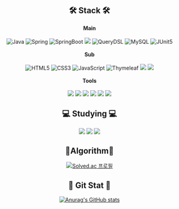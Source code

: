 <div align='center'>

## 🛠 Stack 🛠
<div>
<b>Main</b></br></br>
<img alt="Java" src="https://img.shields.io/badge/java-%23ED8B00.svg?&style=for-the-badge&logo=java&logoColor=white"/>
<img alt="Spring" src="https://img.shields.io/badge/spring%20-%236DB33F.svg?&style=for-the-badge&logo=spring&logoColor=white"/> 
<img alt="SpringBoot" src="https://img.shields.io/badge/Spring Boot-6DB33F?style=for-the-badge&logo=Spring Boot&logoColor=white">
<img src="https://img.shields.io/badge/Hibernate-59666C?style=for-the-badge&logo=Hibernate&logoColor=white"/>
<img alt="QueryDSL" src="https://img.shields.io/badge/QueryDSL-009688?style=for-the-badge&logoColor=white"> 
<img alt="MySQL" src="https://img.shields.io/badge/MySQL-4479A1?style=for-the-badge&logo=MySQL&logoColor=white">
<img alt="JUnit5" src="https://img.shields.io/badge/JUnit5-25A162?style=for-the-badge&logo=JUnit5&logoColor=white">
</div>

</br>
<div>
<b>Sub</b></br></br>
<img alt="HTML5" src="https://img.shields.io/badge/html5%20-%23E34F26.svg?&style=for-the-badge&logo=html5&logoColor=white"/>
<img alt="CSS3" src="https://img.shields.io/badge/css3%20-%231572B6.svg?&style=for-the-badge&logo=css3&logoColor=white"/>
<img alt="JavaScript" src="https://img.shields.io/badge/javascript%20-%23323330.svg?&style=for-the-badge&logo=javascript&logoColor=%23F7DF1E"/>
<img alt="Thymeleaf" src="https://img.shields.io/badge/Thymeleaf-005F0F?style=for-the-badge&logo=Thymeleaf&logoColor=white">
<img src="https://img.shields.io/badge/redis-%23DD0031.svg?style=for-the-badge&logo=redis&logoColor=white">
<img src="https://img.shields.io/badge/RabbitMQ-FF6600?style=for-the-badge&logo=RabbitMQ&logoColor=white">
</div>

</br>
<div>
<b>Tools</b></br></br>
<img src="https://img.shields.io/badge/Git-F05032?style=for-the-badge&logo=Git&logoColor=white">
<img src="https://img.shields.io/badge/GitHub-181717?style=for-the-badge&logo=GitHub&logoColor=white">
<img src="https://img.shields.io/badge/IntelliJ IDEA-2146C7?style=for-the-badge&logo=IntelliJ IDEA&logoColor=white">
<img src="https://img.shields.io/badge/-Swagger-%23Clojure?style=for-the-badge&logo=swagger&logoColor=white">
<img src="https://img.shields.io/badge/Postman-%23Clojure?style=for-the-badge&logo=postman&logoColor=white">
<img src="https://img.shields.io/badge/SonarQube-4E9BCD?style=for-the-badge&logo=SonarQube&logoColor=white">
</div>

## 💻 Studying 💻
<div>
<img src="https://img.shields.io/badge/Spring%20Security-6DB33F?style=for-the-badge&logo=Spring%20Security&logoColor=white">
<img src="https://img.shields.io/badge/docker-2496ED?style=for-the-badge&logo=docker&logoColor=white">
<img src="https://img.shields.io/badge/AWS-%23FF9900.svg?style=for-the-badge&logo=amazon-aws&logoColor=white">
</div>
 
 ## 📏Algorithm📏
[![Solved.ac
프로필](http://mazassumnida.wtf/api/v2/generate_badge?boj=ljg0610)](https://solved.ac/ljg0610)

## 👋 Git Stat 👋
[![Anurag's GitHub stats](https://github-readme-stats.vercel.app/api?username=ljg0610)](https://github.com/ljg0610/github-readme-stats)
</div>
